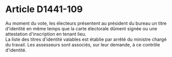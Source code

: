 # Article D1441-109

  
Au moment du vote, les électeurs présentent au président du bureau un titre d'identité en même temps que la carte électorale dûment signée ou une attestation d'inscription en tenant lieu.   
La liste des titres d'identité valables est établie par arrêté du ministre chargé du travail. Les assesseurs sont associés, sur leur demande, à ce contrôle d'identité.